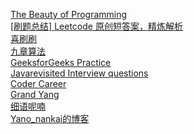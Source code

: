 [The Beauty of Programming](https://asanchina.wordpress.com/)</br>
[[刷题总结] Leetcode 原创短答案，精炼解析](http://www.meetqun.com/thread-15684-1-1.html)</br>
[喜刷刷](http://bangbingsyb.blogspot.com/2014/11/leetcode-first-missing-positive.html)</br>
[九章算法](http://www.jiuzhang.com/solutions/)</br>
[GeeksforGeeks Practice](http://www.practice.geeksforgeeks.org/)</br>
[Javarevisited Interview questions](http://javarevisited.blogspot.com/2011/06/top-programming-interview-questions.html)</br>
[Coder Career](http://codercareer.blogspot.com/2013/02/no-37-missing-number-in-array.html)</br>
[Grand Yang](http://www.cnblogs.com/grandyang)</br>
[细语呢喃](https://www.hrwhisper.me/leetcode-algorithm-solution/)</br>
[Yano_nankai的博客](https://www.zybuluo.com/Yano/note/255249)

